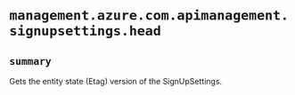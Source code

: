 # `management.azure.com.apimanagement.signupsettings.head`

## `summary`
Gets the entity state (Etag) version of the SignUpSettings.


